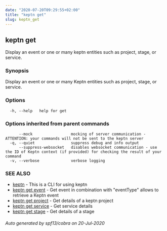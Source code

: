 ```yaml
---
date: "2020-07-20T09:29:55+02:00"
title: "keptn get"
slug: keptn_get
---
```

## keptn get

Display an event or one or many keptn entities such as project, stage, or service.

### Synopsis

Display an event or one or many Keptn entities such as project, stage, or service.

### Options

```
  -h, --help   help for get
```

### Options inherited from parent commands

```
      --mock                 mocking of server communication - ATTENTION: your commands will not be sent to the keptn server
  -q, --quiet                suppress debug and info output
      --suppress-websocket   disables websocket communication - use the ID of Keptn context (if provided) for checking the result of your command
  -v, --verbose              verbose logging
```

### SEE ALSO

* [keptn](../keptn/)	 - This is a CLI for using keptn
* [keptn get event](../keptn_get_event/)	 - Get event in combination with "eventType" allows to retrieve a Keptn event
* [keptn get project](../keptn_get_project/)	 - Get details of a keptn project
* [keptn get service](../keptn_get_service/)	 - Get service details
* [keptn get stage](../keptn_get_stage/)	 - Get details of a stage

###### Auto generated by spf13/cobra on 20-Jul-2020
